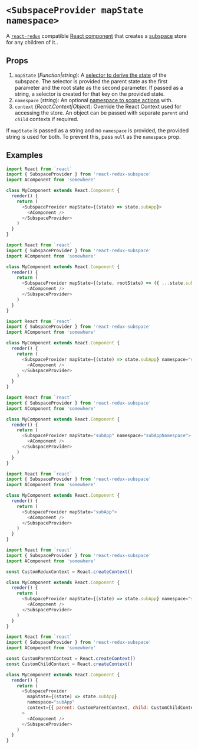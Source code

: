 # `<SubspaceProvider mapState namespace>`

A [`react-redux`](https://github.com/reactjs/react-redux) compatible [React component](https://facebook.github.io/react/docs/components-and-props.html) that creates a [subspace](/packages/redux-subspace/docs/api/subspace.md) store for any children of it..

## Props

1. `mapState` (_Function|string_): A [selector to derive the state](/docs/basics/CreatingSubspaces.md) of the subspace. The selector is provided the parent state as the first parameter and the root state as the second parameter. If passed as a string, a selector is created for that key on the provided state.
2. `namespace` (_string_): An optional [namespace to scope actions](/docs/basics/Namespacing.md) with.
3. `context` (_React.Context|Object_): Override the React Context used for accessing the store. An object can be passed with separate `parent` and `child` contexts if required.

If `mapState` is passed as a string and no `namespace` is provided, the provided string is used for both. To prevent this, pass `null` as the `namespace` prop.

## Examples

```javascript
import React from `react`
import { SubspaceProvider } from 'react-redux-subspace'
import AComponent from 'somewhere'

class MyComponent extends React.Component {
  render() {
    return (
      <SubspaceProvider mapState={(state) => state.subApp}>
        <AComponent />
      </SubspaceProvider>
    )
  }
}
```

```javascript
import React from `react`
import { SubspaceProvider } from 'react-redux-subspace'
import AComponent from 'somewhere'

class MyComponent extends React.Component {
  render() {
    return (
      <SubspaceProvider mapState={(state, rootState) => ({ ...state.subApp, root: rootState })}>
        <AComponent />
      </SubspaceProvider>
    )
  }
}
```

```javascript
import React from `react`
import { SubspaceProvider } from 'react-redux-subspace'
import AComponent from 'somewhere'

class MyComponent extends React.Component {
  render() {
    return (
      <SubspaceProvider mapState={(state) => state.subApp} namespace="subApp">
        <AComponent />
      </SubspaceProvider>
    )
  }
}
```

```javascript
import React from `react`
import { SubspaceProvider } from 'react-redux-subspace'
import AComponent from 'somewhere'

class MyComponent extends React.Component {
  render() {
    return (
      <SubspaceProvider mapState="subApp" namespace="subAppNamespace">
        <AComponent />
      </SubspaceProvider>
    )
  }
}
```

```javascript
import React from `react`
import { SubspaceProvider } from 'react-redux-subspace'
import AComponent from 'somewhere'

class MyComponent extends React.Component {
  render() {
    return (
      <SubspaceProvider mapState="subApp">
        <AComponent />
      </SubspaceProvider>
    )
  }
}
```

```javascript
import React from `react`
import { SubspaceProvider } from 'react-redux-subspace'
import AComponent from 'somewhere'

const CustomReduxContext = React.createContext()

class MyComponent extends React.Component {
  render() {
    return (
      <SubspaceProvider mapState={(state) => state.subApp} namespace="subApp" context={CustomReduxContext}>
        <AComponent />
      </SubspaceProvider>
    )
  }
}
```

```javascript
import React from `react`
import { SubspaceProvider } from 'react-redux-subspace'
import AComponent from 'somewhere'

const CustomParentContext = React.createContext()
const CustomChildContext = React.createContext()

class MyComponent extends React.Component {
  render() {
    return (
      <SubspaceProvider
        mapState={(state) => state.subApp}
        namespace="subApp"
        context={{ parent: CustomParentContext, child: CustomChildContext }}
      >
        <AComponent />
      </SubspaceProvider>
    )
  }
}
```
